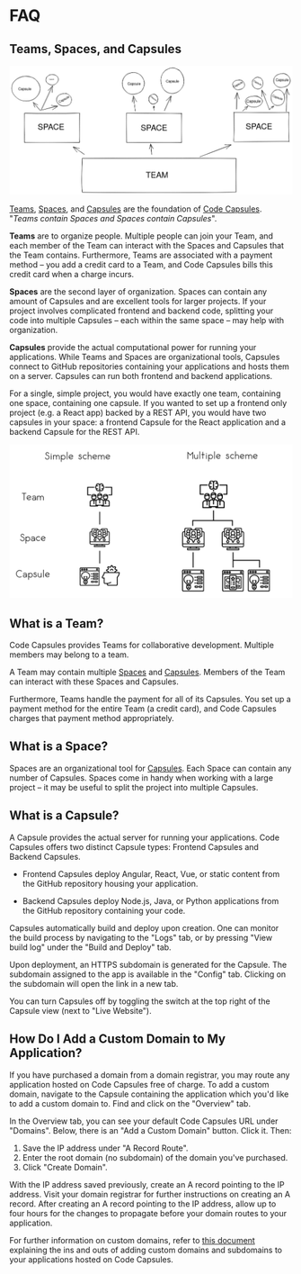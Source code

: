 # FAQ

## Teams, Spaces, and Capsules

![teams-spaces-capsules](images/teamspacecapsule.png)

[Teams](https://codecapsules.io/docs/faq/what-is-a-team), [Spaces](https://codecapsules.io/docs/faq/what-is-a-space), and [Capsules](https://codecapsules.io/docs/faq/what-is-a-capsule) are the foundation of [Code Capsules](https://codecapsules.io). "_Teams contain Spaces and Spaces contain Capsules_".

**Teams** are to organize people. Multiple people can join your Team, and each member of the Team can interact with the Spaces and Capsules that the Team contains. Furthermore, Teams are associated with a payment method – you add a credit card to a Team, and Code Capsules bills this credit card when a charge incurs.

**Spaces** are the second layer of organization. Spaces can contain any amount of Capsules and are excellent tools for larger projects. If your project involves complicated frontend and backend code, splitting your code into multiple Capsules – each within the same space – may help with organization.

**Capsules** provide the actual computational power for running your applications. While Teams and Spaces are organizational tools, Capsules connect to GitHub repositories containing your applications and hosts them on a server. Capsules can run both frontend and backend applications.

For a single, simple project, you would have exactly one team, containing one space, containing one capsule. If you wanted to set up a frontend only project (e.g. a React app) backed by a REST API, you would have two capsules in your space: a frontend Capsule for the React application and a backend Capsule for the REST API.

![simple-and-complex-projects](images/simple-and-complex-projects.png)


## What is a Team?

Code Capsules provides Teams for collaborative development. Multiple members may belong to a team.

A Team may contain multiple [Spaces](https://codecapsules.io/docs/faq/what-is-a-space/) and [Capsules](https://codecapsules.io/docs/faq/what-is-a-capsule/). Members of the Team can interact with these Spaces and Capsules.  

Furthermore, Teams handle the payment for all of its Capsules. You set up a payment method for the entire Team (a credit card), and Code Capsules charges that payment method appropriately.

## What is a Space?

Spaces are an organizational tool for [Capsules](https://codecapsules.io/docs/faq/what-is-a-capsule/). Each Space can contain any number of Capsules. Spaces come in handy when working with a large project – it may be useful to split the project into multiple Capsules.

## What is a Capsule?

A Capsule provides the actual server for running your applications. Code Capsules offers two distinct Capsule types: Frontend Capsules and Backend Capsules.

- Frontend Capsules deploy Angular, React, Vue, or static content from the GitHub repository housing your application.

- Backend Capsules deploy Node.js, Java, or Python applications from the GitHub repository containing your code.

Capsules automatically build and deploy upon creation. One can monitor the build process by navigating to the "Logs" tab, or by pressing "View build log" under the "Build and Deploy" tab.

Upon deployment, an HTTPS subdomain is generated for the Capsule. The subdomain assigned to the app is available in the "Config" tab. Clicking on the subdomain will open the link in a new tab.

You can turn Capsules off by toggling the switch at the top right of the Capsule view (next to "Live Website").

## How Do I Add a Custom Domain to My Application?

If you have purchased a domain from a domain registrar, you may route any application hosted on Code Capsules free of charge. To add a custom domain, navigate to the Capsule containing the application which you'd like to add a custom domain to. Find and click on the "Overview" tab.

In the Overview tab, you can see your default Code Capsules URL under "Domains". Below, there is an "Add a Custom Domain" button. Click it. Then:

1. Save the IP address under "A Record Route".
2. Enter the root domain (no subdomain) of the domain you've purchased.
3. Click "Create Domain".

With the IP address saved previously, create an A record pointing to the IP address. Visit your domain registrar for further instructions on creating an A record. After creating an A record pointing to the IP address, allow up to four hours for the changes to propagate before your domain routes to your application. 

For further information on custom domains, refer to [this document](linkhere) explaining the ins and outs of adding custom domains and subdomains to your applications hosted on Code Capsules.
